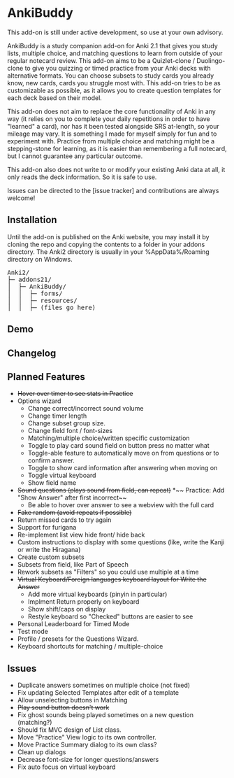 # AnkiBuddy
This add-on is still under active development, so use at your own advisory.

AnkiBuddy is a study companion add-on for Anki 2.1 that gives you study lists, multiple choice, and matching questions to learn from outside of your regular notecard review.
This add-on aims to be a Quizlet-clone / Duolingo-clone to give you quizzing or timed practice from your Anki decks with alternative formats.
You can choose subsets to study cards you already know, new cards, cards you struggle most with. This add-on tries to be as customizable as possible, as it allows you to create question templates for each deck based on their model. 

This add-on does not aim to replace the core functionality of Anki in any way (it relies on you to complete your daily repetitions in order to have "learned" a card), nor has it been tested alongside SRS at-length, so your mileage may vary. It is something I made for myself simply for fun and to experiment with. Practice from multiple choice and matching might be a stepping-stone for learning, as it is easier than remembering a full notecard, but I cannot guarantee any particular outcome. 

This add-on also does not write to or modify your existing Anki data at all, it only reads the deck information. So it is safe to use. 

Issues can be directed to the [issue tracker] and contributions are always welcome!

## Installation

Until the add-on is published on the Anki website, you may install it by cloning the repo and copying the contents to a folder in your addons directory. The Anki2 directory is usually in your %AppData%/Roaming directory on Windows.
<pre>
Anki2/
├─ addons21/
│  ├─ AnkiBuddy/
│  │  ├─ forms/
│  │  ├─ resources/
│  │  ├─ (files go here)
</pre>
## Demo

## Changelog

## Planned Features
* ~~Hover over timer to see stats in Practice~~
* Options wizard
    * Change correct/incorrect sound volume
    * Change timer length
    * Change subset group size.
    * Change field font / font-sizes
    * Matching/multiple choice/written specific customization
    * Toggle to play card sound field on button press no matter what 
    * Toggle-able feature to automatically move on from questions or to confirm answer.
    * Toggle to show card information after answering when moving on 
    * Toggle virtual keyboard 
    * Show field name
* ~~Sound questions (plays sound from field, can repeat)~~
*~~ Practice: Add "Show Answer" after first incorrect~~
    * Be able to hover over answer to see a webview with the full card
* ~~Fake random (avoid repeats if possible)~~
* Return missed cards to try again 
* Support for  furigana
* Re-implement list view hide front/ hide back 
* Custom instructions to display with some questions (like, write the Kanji or write the Hiragana)
* Create custom subsets
* Subsets from field, like Part of Speech
* Rework subsets as "Filters" so you could use multiple at a time
* ~~Virtual Keyboard/Foreign languages keyboard layout for Write the Answer~~
    * Add more virtual keyboards (pinyin in particular)
    * Implment Return properly on keyboard
    * Show shift/caps on display
    * Restyle keyboard so "Checked" buttons are easier to see
* Personal Leaderboard for Timed Mode 
* Test mode
* Profile / presets for the Questions Wizard. 
* Keyboard shortcuts for matching / multiple-choice

## Issues
* Duplicate answers sometimes on multiple choice (not fixed) 
* Fix updating Selected Templates after edit of a template
* Allow unselecting buttons in Matching
* ~~Play sound button doesn't work~~
* Fix ghost sounds being played sometimes on a new question (matching?)
* Should fix MVC design of List class.
* Move "Practice" View logic to its own controller.
* Move Practice Summary dialog to its own class?
* Clean up dialogs
* Decrease font-size for longer questions/answers
* Fix auto focus on virtual keyboard
